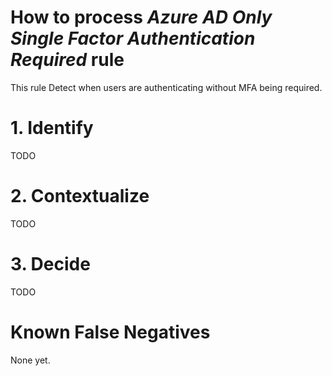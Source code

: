 # How to process *Azure AD Only Single Factor Authentication Required* rule
This rule Detect when users are authenticating without MFA being required.

# 1. Identify
TODO

# 2. Contextualize
TODO

# 3. Decide
TODO

# Known False Negatives
None yet.
